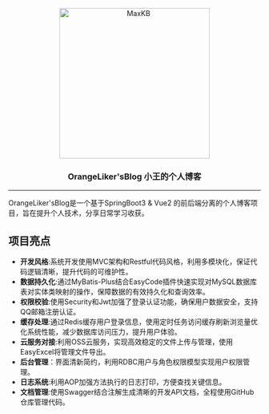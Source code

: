 <p align="center"><img src= "https://study-note908.oss-cn-beijing.aliyuncs.com/OrangeBlog/images/2024/08/ce3d1b41-22c1-4471-8ee8-f19fa74a548d.jpg" alt="MaxKB" width="300" /></p>
<h3 align="center">OrangeLiker'sBlog 小王的个人博客</h3>


<hr/>
OrangeLiker'sBlog是一个基于SpringBoot3 & Vue2 的前后端分离的个人博客项目，旨在提升个人技术，分享日常学习收获。

##  项目亮点
- **开发风格**:系统开发使用MVC架构和Restful代码风格，利用多模块化，保证代码逻辑清晰，提升代码的可维护性。
- **数据持久化**:通过MyBatis-Plus结合EasyCode插件快速实现对MySQL数据库表对实体类映射的操作，保障数据的有效持久化和查询效率。
- **权限校验**:使用Security和Jwt加强了登录认证功能，确保用户数据安全，支持QQ邮箱注册认证。
- **缓存处理**:通过Redis缓存用户登录信息，使用定时任务访问缓存刷新浏览量优化系统性能，减少数据库访问压力，提升用户体验。
- **云服务对接**:利用OSS云服务，实现高效稳定的文件上传与管理，使用EasyExcel将管理文件导出。
- **后台管理**：界面清新简约，利用RDBC用户与角色权限模型实现用户权限管理。
- **日志系统**:利用AOP加强方法执行的日志打印，方便查找关键信息。
- **文档管理**:使用Swagger结合注解生成清晰的开发API文档，全程使用GitHub仓库管理代码。
